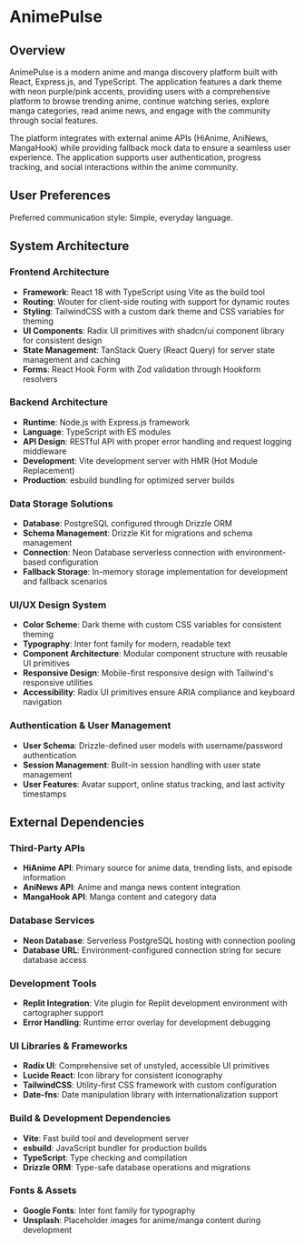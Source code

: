# AnimePulse

## Overview

AnimePulse is a modern anime and manga discovery platform built with React, Express.js, and TypeScript. The application features a dark theme with neon purple/pink accents, providing users with a comprehensive platform to browse trending anime, continue watching series, explore manga categories, read anime news, and engage with the community through social features.

The platform integrates with external anime APIs (HiAnime, AniNews, MangaHook) while providing fallback mock data to ensure a seamless user experience. The application supports user authentication, progress tracking, and social interactions within the anime community.

## User Preferences

Preferred communication style: Simple, everyday language.

## System Architecture

### Frontend Architecture
- **Framework**: React 18 with TypeScript using Vite as the build tool
- **Routing**: Wouter for client-side routing with support for dynamic routes
- **Styling**: TailwindCSS with a custom dark theme and CSS variables for theming
- **UI Components**: Radix UI primitives with shadcn/ui component library for consistent design
- **State Management**: TanStack Query (React Query) for server state management and caching
- **Forms**: React Hook Form with Zod validation through Hookform resolvers

### Backend Architecture
- **Runtime**: Node.js with Express.js framework
- **Language**: TypeScript with ES modules
- **API Design**: RESTful API with proper error handling and request logging middleware
- **Development**: Vite development server with HMR (Hot Module Replacement)
- **Production**: esbuild bundling for optimized server builds

### Data Storage Solutions
- **Database**: PostgreSQL configured through Drizzle ORM
- **Schema Management**: Drizzle Kit for migrations and schema management
- **Connection**: Neon Database serverless connection with environment-based configuration
- **Fallback Storage**: In-memory storage implementation for development and fallback scenarios

### UI/UX Design System
- **Color Scheme**: Dark theme with custom CSS variables for consistent theming
- **Typography**: Inter font family for modern, readable text
- **Component Architecture**: Modular component structure with reusable UI primitives
- **Responsive Design**: Mobile-first responsive design with Tailwind's responsive utilities
- **Accessibility**: Radix UI primitives ensure ARIA compliance and keyboard navigation

### Authentication & User Management
- **User Schema**: Drizzle-defined user models with username/password authentication
- **Session Management**: Built-in session handling with user state management
- **User Features**: Avatar support, online status tracking, and last activity timestamps

## External Dependencies

### Third-Party APIs
- **HiAnime API**: Primary source for anime data, trending lists, and episode information
- **AniNews API**: Anime and manga news content integration
- **MangaHook API**: Manga content and category data

### Database Services
- **Neon Database**: Serverless PostgreSQL hosting with connection pooling
- **Database URL**: Environment-configured connection string for secure database access

### Development Tools
- **Replit Integration**: Vite plugin for Replit development environment with cartographer support
- **Error Handling**: Runtime error overlay for development debugging

### UI Libraries & Frameworks
- **Radix UI**: Comprehensive set of unstyled, accessible UI primitives
- **Lucide React**: Icon library for consistent iconography
- **TailwindCSS**: Utility-first CSS framework with custom configuration
- **Date-fns**: Date manipulation library with internationalization support

### Build & Development Dependencies
- **Vite**: Fast build tool and development server
- **esbuild**: JavaScript bundler for production builds
- **TypeScript**: Type checking and compilation
- **Drizzle ORM**: Type-safe database operations and migrations

### Fonts & Assets
- **Google Fonts**: Inter font family for typography
- **Unsplash**: Placeholder images for anime/manga content during development
